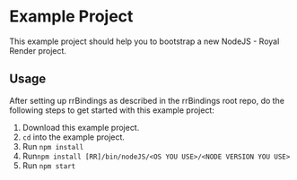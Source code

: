 # Example Project
This example project should help you to bootstrap a new NodeJS - Royal Render project.

## Usage
After setting up rrBindings as described in the rrBindings root repo, do the following steps to get started with this example project:

1. Download this example project.
2. `cd` into the example project.
3. Run `npm install`
4. Run`npm install [RR]/bin/nodeJS/<OS YOU USE>/<NODE VERSION YOU USE>`
5. Run `npm start`
